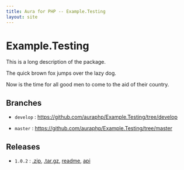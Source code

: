 ```yaml
---
title: Aura for PHP -- Example.Testing
layout: site
---
```


Example.Testing
===============

This is a long description of the package.

The quick brown fox jumps over the lazy dog.

Now is the time for all good men to come to the aid of their country.

Branches
--------

- `develop` : <https://github.com/auraphp/Example.Testing/tree/develop>

- `master` : <https://github.com/auraphp/Example.Testing/tree/master>

Releases
--------

- `1.0.2` : [.zip](https://github.com/auraphp/Example.Testing/zipball/1.0.2), [.tar.gz](https://github.com/auraphp/Example.Testing/tarball/1.0.2), [readme](1.0.2/), [api](1.0.2/api/)
